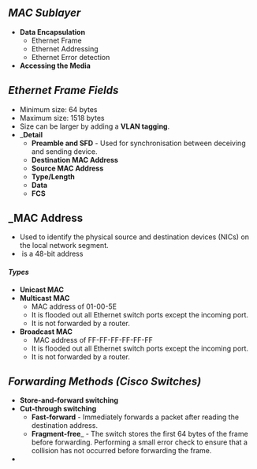 ## ___MAC Sublayer___
- __Data Encapsulation__
	- Ethernet Frame
	- Ethernet Addressing
	- Ethernet Error detection
- __Accessing the Media__
## ___Ethernet Frame Fields___
- Minimum size: 64 bytes
- Maximum size: 1518 bytes
- Size can be larger by adding a __VLAN tagging__.
- ___Detail__
	- __Preamble and SFD__ - Used for synchronisation between deceiving  and sending device.
	- __Destination MAC Address__
	- __Source MAC Address__
	- __Type/Length__
	- __Data__
	- __FCS__ 

## ___MAC Address__
- Used to identify the physical source and destination devices (NICs) on the local network segment.
-  is a 48-bit address
#### ___Types___
- __Unicast MAC__
- __Multicast MAC__
	- MAC address of 01-00-5E
	- It is flooded out all Ethernet switch ports except the incoming port.
	- It is not forwarded by a router.
- __Broadcast MAC__
	-  MAC address of FF-FF-FF-FF-FF-FF
	- It is flooded out all Ethernet switch ports except the incoming port.
	- It is not forwarded by a router.

## ___Forwarding Methods (Cisco Switches)___
- __Store-and-forward switching__
- __Cut-through switching__
	- __Fast-forward__ - Immediately forwards a packet after reading the destination address.
	- __Fragment-free___ - The switch stores the first 64 bytes of the frame before forwarding. Performing a small error check  to ensure that a collision has not occurred before forwarding the frame.
- 